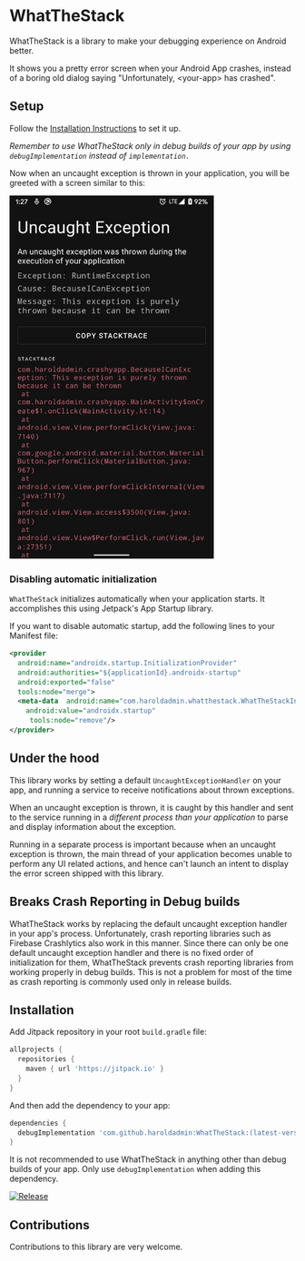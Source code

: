# WhatTheStack

WhatTheStack is a library to make your debugging experience on Android better.

It shows you a pretty error screen when your Android App crashes, instead of a boring old dialog saying "Unfortunately, \<your-app\> has crashed".

## Setup

Follow the [Installation Instructions](#installation) to set it up.

_Remember to use WhatTheStack only in debug builds of your app by using `debugImplementation` instead of `implementation.`_

Now when an uncaught exception is thrown in your application, you will be greeted with a screen similar to this:

<img src="media/screenshot.jpeg" width="360px" height="640px"/>

### Disabling automatic initialization

`WhatTheStack` initializes automatically when your application starts. It accomplishes this using Jetpack's App Startup library.

If you want to disable automatic startup, add the following lines to your Manifest file:

```xml
<provider
  android:name="androidx.startup.InitializationProvider"
  android:authorities="${applicationId}.androidx-startup"
  android:exported="false"
  tools:node="merge">
  <meta-data  android:name="com.haroldadmin.whatthestack.WhatTheStackInitializer"
    android:value="androidx.startup"
     tools:node="remove"/>
</provider>
```

## Under the hood

This library works by setting a default `UncaughtExceptionHandler` on your app, and running a service to receive notifications about thrown exceptions.

When an uncaught exception is thrown, it is caught by this handler and sent to the service running in a _different process than your application_ to parse and display information about the exception.

Running in a separate process is important because when an uncaught exception is thrown, the main thread of your application becomes unable to perform any UI related actions, and hence can't launch an intent to display the error screen shipped with this library.

## Breaks Crash Reporting in Debug builds

WhatTheStack works by replacing the default uncaught exception handler in your app's process.
Unfortunately, crash reporting libraries such as Firebase Crashlytics also work in this manner.
Since there can only be one default uncaught exception handler and there is no fixed order of initialization for them, WhatTheStack prevents crash reporting libraries from working properly in debug builds.
This is not a problem for most of the time as crash reporting is commonly used only in release builds.

## Installation

Add Jitpack repository in your root `build.gradle` file:

```groovy
allprojects {
  repositories {
    maven { url 'https://jitpack.io' }
  }
}
```

And then add the dependency to your app:

```groovy
dependencies {
  debugImplementation 'com.github.haroldadmin:WhatTheStack:(latest-version)'
}
```

It is not recommended to use WhatTheStack in anything other than debug builds of your app. Only use `debugImplementation` when adding this dependency.

[![Release](https://jitpack.io/v/haroldadmin/WhatTheStack.svg)](https://jitpack.io/#haroldadmin/WhatTheStack)

## Contributions

Contributions to this library are very welcome.
